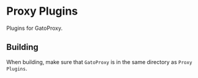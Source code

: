 # Proxy Plugins

Plugins for GatoProxy.

## Building

When building, make sure that `GatoProxy` is in the same directory as `Proxy Plugins`.
